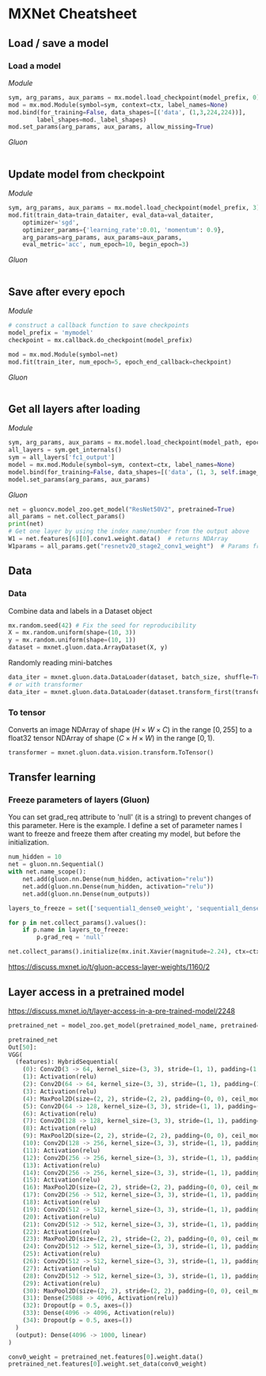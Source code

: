 # MXNet Cheatsheet







## Load / save a model

### Load a model

_Module_
```python
sym, arg_params, aux_params = mx.model.load_checkpoint(model_prefix, 0)
mod = mx.mod.Module(symbol=sym, context=ctx, label_names=None)
mod.bind(for_training=False, data_shapes=[('data', (1,3,224,224))], 
        label_shapes=mod._label_shapes)
mod.set_params(arg_params, aux_params, allow_missing=True)
```

_Gluon_
```python

```


## Update model from checkpoint

_Module_
```python
sym, arg_params, aux_params = mx.model.load_checkpoint(model_prefix, 3)
mod.fit(train_data=train_dataiter, eval_data=val_dataiter, 
    optimizer='sgd',
    optimizer_params={'learning_rate':0.01, 'momentum': 0.9},
    arg_params=arg_params, aux_params=aux_params,
    eval_metric='acc', num_epoch=10, begin_epoch=3)
```

_Gluon_
```python

```

## Save after every epoch

_Module_
```python
# construct a callback function to save checkpoints
model_prefix = 'mymodel'
checkpoint = mx.callback.do_checkpoint(model_prefix)

mod = mx.mod.Module(symbol=net)
mod.fit(train_iter, num_epoch=5, epoch_end_callback=checkpoint)
```

_Gluon_
```python

```

## Get all layers after loading

_Module_

```python
sym, arg_params, aux_params = mx.model.load_checkpoint(model_path, epoch=epoch)
all_layers = sym.get_internals()
sym = all_layers['fc1_output']
model = mx.mod.Module(symbol=sym, context=ctx, label_names=None)
model.bind(for_training=False, data_shapes=[('data', (1, 3, self.image_size, self.image_size))])
model.set_params(arg_params, aux_params)
```

_Gluon_

```python
net = gluoncv.model_zoo.get_model("ResNet50V2", pretrained=True)
all_params = net.collect_params()
print(net)
# Get one layer by using the index name/number from the output above
W1 = net.features[6][0].conv1.weight.data()  # returns NDArray
W1params = all_params.get("resnetv20_stage2_conv1_weight")  # Params from same layer as above.
```




## Data
### Data
Combine data and labels in a Dataset object
```python
mx.random.seed(42) # Fix the seed for reproducibility
X = mx.random.uniform(shape=(10, 3))
y = mx.random.uniform(shape=(10, 1))
dataset = mxnet.gluon.data.ArrayDataset(X, y)
```
Randomly reading mini-batches
```python
data_iter = mxnet.gluon.data.DataLoader(dataset, batch_size, shuffle=True)
# or with transformer
data_iter = mxnet.gluon.data.DataLoader(dataset.transform_first(transformer), batch_size, shuffle=True)
```
### To tensor

Converts an image NDArray of shape $(H \times W \times C)$ in the range $[0, 255]$ to a float32 tensor NDArray of shape $(C \times H \times W)$ in the range $[0, 1)$.

```python
transformer = mxnet.gluon.data.vision.transform.ToTensor()
```

## Transfer learning
### Freeze parameters of layers (Gluon)

You can set grad_req attribute to 'null' (it is a string) to prevent changes of this parameter. Here is the example. I define a set of parameter names I want to freeze and freeze them after creating my model, but before the initialization.

```python
num_hidden = 10
net = gluon.nn.Sequential()
with net.name_scope():
    net.add(gluon.nn.Dense(num_hidden, activation="relu"))
    net.add(gluon.nn.Dense(num_hidden, activation="relu"))
    net.add(gluon.nn.Dense(num_outputs))

layers_to_freeze = set(['sequential1_dense0_weight', 'sequential1_dense0_bias', 'sequential1_dense1_weight', 'sequential1_dense1_bias'])    

for p in net.collect_params().values():
    if p.name in layers_to_freeze:
        p.grad_req = 'null'

net.collect_params().initialize(mx.init.Xavier(magnitude=2.24), ctx=ctx)
```

https://discuss.mxnet.io/t/gluon-access-layer-weights/1160/2


## Layer access in a pretrained model

https://discuss.mxnet.io/t/layer-access-in-a-pre-trained-model/2248

```python
pretrained_net = model_zoo.get_model(pretrained_model_name, pretrained=True)

pretrained_net
Out[50]: 
VGG(
  (features): HybridSequential(
    (0): Conv2D(3 -> 64, kernel_size=(3, 3), stride=(1, 1), padding=(1, 1))
    (1): Activation(relu)
    (2): Conv2D(64 -> 64, kernel_size=(3, 3), stride=(1, 1), padding=(1, 1))
    (3): Activation(relu)
    (4): MaxPool2D(size=(2, 2), stride=(2, 2), padding=(0, 0), ceil_mode=False, global_pool=False, pool_type=max, layout=NCHW)
    (5): Conv2D(64 -> 128, kernel_size=(3, 3), stride=(1, 1), padding=(1, 1))
    (6): Activation(relu)
    (7): Conv2D(128 -> 128, kernel_size=(3, 3), stride=(1, 1), padding=(1, 1))
    (8): Activation(relu)
    (9): MaxPool2D(size=(2, 2), stride=(2, 2), padding=(0, 0), ceil_mode=False, global_pool=False, pool_type=max, layout=NCHW)
    (10): Conv2D(128 -> 256, kernel_size=(3, 3), stride=(1, 1), padding=(1, 1))
    (11): Activation(relu)
    (12): Conv2D(256 -> 256, kernel_size=(3, 3), stride=(1, 1), padding=(1, 1))
    (13): Activation(relu)
    (14): Conv2D(256 -> 256, kernel_size=(3, 3), stride=(1, 1), padding=(1, 1))
    (15): Activation(relu)
    (16): MaxPool2D(size=(2, 2), stride=(2, 2), padding=(0, 0), ceil_mode=False, global_pool=False, pool_type=max, layout=NCHW)
    (17): Conv2D(256 -> 512, kernel_size=(3, 3), stride=(1, 1), padding=(1, 1))
    (18): Activation(relu)
    (19): Conv2D(512 -> 512, kernel_size=(3, 3), stride=(1, 1), padding=(1, 1))
    (20): Activation(relu)
    (21): Conv2D(512 -> 512, kernel_size=(3, 3), stride=(1, 1), padding=(1, 1))
    (22): Activation(relu)
    (23): MaxPool2D(size=(2, 2), stride=(2, 2), padding=(0, 0), ceil_mode=False, global_pool=False, pool_type=max, layout=NCHW)
    (24): Conv2D(512 -> 512, kernel_size=(3, 3), stride=(1, 1), padding=(1, 1))
    (25): Activation(relu)
    (26): Conv2D(512 -> 512, kernel_size=(3, 3), stride=(1, 1), padding=(1, 1))
    (27): Activation(relu)
    (28): Conv2D(512 -> 512, kernel_size=(3, 3), stride=(1, 1), padding=(1, 1))
    (29): Activation(relu)
    (30): MaxPool2D(size=(2, 2), stride=(2, 2), padding=(0, 0), ceil_mode=False, global_pool=False, pool_type=max, layout=NCHW)
    (31): Dense(25088 -> 4096, Activation(relu))
    (32): Dropout(p = 0.5, axes=())
    (33): Dense(4096 -> 4096, Activation(relu))
    (34): Dropout(p = 0.5, axes=())
  )
  (output): Dense(4096 -> 1000, linear)
)

conv0_weight = pretrained_net.features[0].weight.data()
pretrained_net.features[0].weight.set_data(conv0_weight)
```